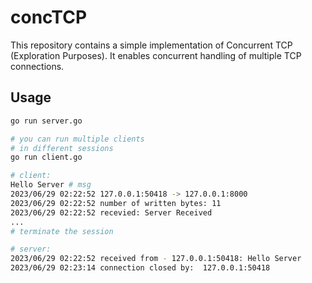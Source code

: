 # concTCP

This repository contains a simple implementation of Concurrent TCP (Exploration Purposes). 
It enables concurrent handling of multiple TCP connections.


## Usage

```bash
go run server.go
```

```bash
# you can run multiple clients
# in different sessions 
go run client.go
```

```bash
# client:
Hello Server # msg
2023/06/29 02:22:52 127.0.0.1:50418 -> 127.0.0.1:8000
2023/06/29 02:22:52 number of written bytes: 11
2023/06/29 02:22:52 recevied: Server Received
...
# terminate the session
```

```bash
# server:
2023/06/29 02:22:52 received from - 127.0.0.1:50418: Hello Server
2023/06/29 02:23:14 connection closed by:  127.0.0.1:50418 
```

